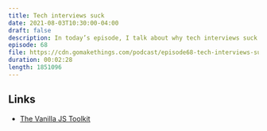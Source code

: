 ```yaml
---
title: Tech interviews suck
date: 2021-08-03T10:30:00-04:00
draft: false
description: In today’s episode, I talk about why tech interviews suck so much, and how we might fix them.
episode: 68
file: https://cdn.gomakethings.com/podcast/episode68-tech-interviews-suck.mp3
duration: 00:02:28
length: 1851096
---
```


## Links

- [The Vanilla JS Toolkit](https://vanillajstoolkit.com/)